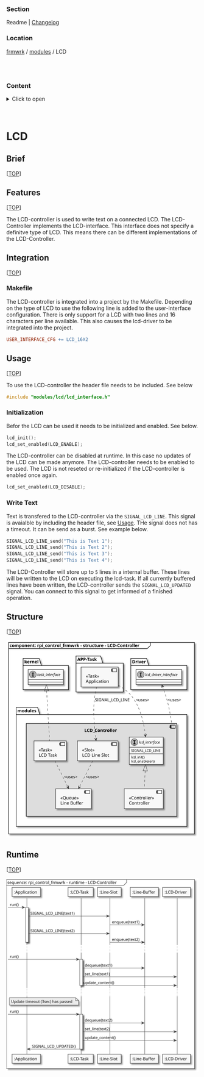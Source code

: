 [TOP]: #section "Go to the top of the page"

### Section

Readme | [Changelog](../../../../changelog.md)

### Location
[frmwrk](../../../../README.md) / [modules](../../readme_modules.md) / LCD

<br>
<br>

### Content

<details>
<summary> Click to open</summary>

[Brief](#brief)\
[Features](#features)\
[Integration](#integration)\
&nbsp;&nbsp;&nbsp;&nbsp;[Makefile](#makefile)\
[Usage](#usage)\
&nbsp;&nbsp;&nbsp;&nbsp;[Initialization](#initialization)\
&nbsp;&nbsp;&nbsp;&nbsp;[Write text](#write-text)\
[Structure](#structure)\
[Runtime](#runtime)

</details>

<br>
<br>

# LCD

## Brief
[[TOP]]

## Features
[[TOP]]

The LCD-controller is used to write text on a connected LCD.
The LCD-Controller implements the LCD-interface.
This interface does not specify a definitve type of LCD.
This means there can be different implementations of the LCD-Controller.

## Integration
[[TOP]]

### Makefile

The LCD-controller is integrated into a project by the Makefile. Depending on the type of LCD to use
the following line is added to the user-interface configuration. There is only support for a LCD with two lines and 16 characters per line available. This also causes the lcd-driver to be integrated into the project.

```Makefile
USER_INTERFACE_CFG += LCD_16X2
```

## Usage
[[TOP]]

To use the LCD-controller the header file needs to be included. See below

```C
#include "modules/lcd/lcd_interface.h"
```

### Initialization

Befor the LCD can be used it needs to be initialized and enabled. See below.

```C
lcd_init();
lcd_set_enabled(LCD_ENABLE);
```

The LCD-controller can be disabled at runtime. In this case no updates of the LCD can be made anymore.
The LCD-controller needs to be enabled to be used. The LCD is not reseted or re-initialized if the
LCD-controller is enabled once again.

```C
lcd_set_enabled(LCD_DISABLE);
```
### Write Text

Text is transfered to the LCD-controller via the `SIGNAL_LCD_LINE`.
This signal is avaialble by including the header file, see [Usage](#usage).
THe signal does not has a timeout. It can be send as a burst. See example below.

```C
SIGNAL_LCD_LINE_send("This is Text 1");
SIGNAL_LCD_LINE_send("This is Text 2");
SIGNAL_LCD_LINE_send("This is Text 3");
SIGNAL_LCD_LINE_send("This is Text 4");
```

The LCD-Controller
will store up to `5` lines in a internal buffer. These lines will be written to the LCD
on executing the lcd-task. If all currently buffered lines have been written, the LCD-controller sends the 
 `SIGNAL_LCD_UPDATED` signal. You can connect to this signal to get informed of a finished operation.

## Structure
[[TOP]]

![Structure](../../../modules/lcd/uml/img/rpi_control_frmwrk_diagram_component_lcd_controller.svg )

## Runtime
[[TOP]]

![Runtime](../../../modules/lcd/uml/img/rpi_control_frmwrk_diagram_sequence_lcd_controller.svg )

